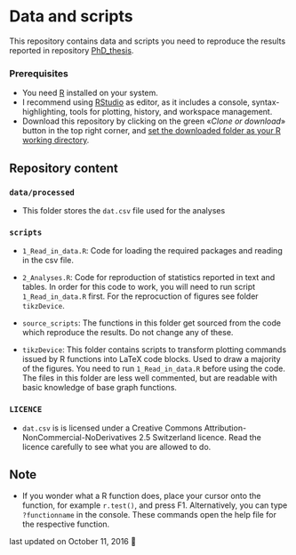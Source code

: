 Data and scripts
================

This repository contains data and scripts you need to reproduce the results reported in repository [PhD\_thesis](https://github.com/pipomas/PhD_thesis).

### Prerequisites

-   You need [R](https://cran.r-project.org) installed on your system.
-   I recommend using [RStudio](https://www.rstudio.com/products/rstudio/download/) as editor, as it includes a console, syntax-highlighting, tools for plotting, history, and workspace management.
-   Download this repository by clicking on the green «*Clone or download*» button in the top right corner, and [set the downloaded folder as your R working directory](http://rfunction.com/archives/1001).

Repository content
------------------

### `data/processed`

-   This folder stores the `dat.csv` file used for the analyses

### `scripts`

-   `1_Read_in_data.R`: Code for loading the required packages and reading in the csv file.
-   `2_Analyses.R`: Code for reproduction of statistics reported in text and tables. In order for this code to work, you will need to run script `1_Read_in_data.R` first. For the reprocuction of figures see folder `tikzDevice`.

-   `source_scripts`: The functions in this folder get sourced from the code which reproduce the results. Do not change any of these.

-   `tikzDevice`: This folder contains scripts to transform plotting commands issued by R functions into LaTeX code blocks. Used to draw a majority of the figures. You need to run `1_Read_in_data.R` before using the code. The files in this folder are less well commented, but are readable with basic knowledge of base graph functions.

### `LICENCE`

-   `dat.csv` is is licensed under a Creative Commons Attribution-NonCommercial-NoDerivatives 2.5 Switzerland licence. Read the licence carefully to see what you are allowed to do.

<!-- ### `read_raw_files` <- not uploaded yet -->
<!-- * `A-Q`: Scripts to reproduce the reported results -->
<!-- * `read_raw_files`: Folder contains scripts to generate `data/processed/dat.csv` -->
<!--     + `BIS`: Run the script `1.read_in_BIS.R` to read the excel file. To drop the selected subjects from the sample, run `2.drop_subjects_BIS.R`. -->
<!--     + `Fragebogen`: `1.read_in_questionnaire.R` reads the csv file produced by [EFS](http://www.unipark.de/www/front.php). `2.drop_subjects_questionnaire.R` drops selected subjects. -->
<!--     + `Hick`: `1.Hick_analysis_3SD.R` reads in raw data -->
<!--     + `Supp`: `1.Supp2_analysis.R` reads in raw data, `2.drop_subjects_Supp2.R` drops selected subjects. -->
<!--     + `Merge`: `merge_objects_to_dat.R` merges all objects into one data frame, and writes `data/processed/dat.csv`. In order for it to work, make sure you **run all other scripts in this folder first**. -->
Note
----

-   If you wonder what a R function does, place your cursor onto the function, for example `r.test()`, and press F1. Alternatively, you can type `?functionname` in the console. These commands open the help file for the respective function.

last updated on October 11, 2016 :tada:
